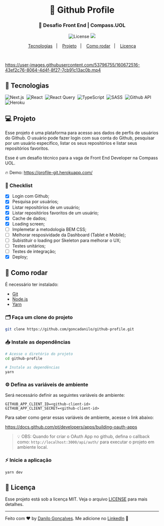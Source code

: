 <h1 align="center">
  🎯 Github Profile
</h1>
<h3 align="center">
  🚀 Desafio Front End | Compass.UOL
</h3>

<p align="center">
  <img alt="License" src="https://img.shields.io/static/v1?label=license&message=MIT&color=8257E5&labelColor=000000">

  <a href="https://app.rocketseat.com.br/me/goncadanilo">
    <img src="https://img.shields.io/static/v1?label=author&message=Danilo%20Gon%C3%A7alves&color=8257E5&labelColor=000000" />
  </a>
</p>

<p align="center">
  <a href="#-tecnologias">Tecnologias</a>&nbsp;&nbsp;&nbsp;|&nbsp;&nbsp;&nbsp;
  <a href="#-projeto">Projeto</a>&nbsp;&nbsp;&nbsp;|&nbsp;&nbsp;&nbsp;
  <a href="#-como-rodar">Como rodar</a>&nbsp;&nbsp;&nbsp;|&nbsp;&nbsp;&nbsp;
  <a href="#-licença">Licença</a>
</p>

<br>



https://user-images.githubusercontent.com/53796755/160672516-43ef2c76-8064-4d4f-8f27-7cb91c13ac0b.mp4



## 🚀 Tecnologias

![Next.js](https://img.shields.io/badge/-Next.js-05122A?style=for-the-badge&logo=next.js)&nbsp;
![React](https://img.shields.io/badge/-React-05122A?style=for-the-badge&logo=react)&nbsp;
![React Query](https://img.shields.io/badge/-React--query-05122A?style=for-the-badge&logo=react-query)&nbsp;
![TypeScript](https://img.shields.io/badge/-TypeScript-05122A?style=for-the-badge&logo=typescript)&nbsp;
![SASS](https://img.shields.io/badge/-SASS-05122A?style=for-the-badge&logo=SASS)&nbsp;
![Github API](https://img.shields.io/badge/-Github--API-05122A?style=for-the-badge&logo=Github)&nbsp;
![Heroku](https://img.shields.io/badge/-Heroku-05122A?style=for-the-badge&logo=Heroku)&nbsp;


## 💻 Projeto

Esse projeto é uma plataforma para acesso aos dados de perfis de usuários do Github. O usuário pode fazer login com sua conta do Github, pesquisar por um usuário especifico, listar os seus repositórios e listar seus repositórios favoritos.

Esse é um desafio técnico para a vaga de Front End Developer na Compass UOL.

🔥 Demo: https://profile-git.herokuapp.com/

### 🚀 Checklist

- [x] Login com Github;
- [x] Pesquisa por usuários;
- [x] Listar repositórios de um usuário;
- [x] Listar repositórios favoritos de um usuário;
- [x] Cache de dados;
- [x] Loading screen; 
- [ ] Implemetar a metodologia BEM CSS;
- [ ] Melhorar resposividade da Dashboard (Tablet e Mobile);
- [ ] Subistituir o loading por Skeleton para melhorar o UX;
- [ ] Testes unitários;
- [ ] Testes de integração;
- [x] Deploy;

## 🔧 Como rodar

É necessário ter instalado:
- [Git](https://git-scm.com)
- [Node.js](https://nodejs.org/)
- [Yarn](https://yarnpkg.com/)

### 🗂 Faça um clone do projeto

```bash
git clone https://github.com/goncadanilo/github-profile.git
```

### 📥 Instale as dependências
```bash
# Acesse o diretório do projeto
cd github-profile

# Instale as dependências
yarn
```

### ⚙️ Defina as variáveis de ambiente
Será necessário definir as seguintes variáveis de ambiente:
```dotenv
GITHUB_APP_CLIENT_ID=<github-client-id>
GITHUB_APP_CLIENT_SECRET=<github-client-id>
```

Para saber como gerar essas variáveis de ambiente, acesse o link abaixo:

https://docs.github.com/pt/developers/apps/building-oauth-apps

> 💡 OBS: Quando for criar o OAuth App no github, defina o callback como: `http://localhost:3000/api/auth/` para executar o projeto em ambiente local.

### ⚡ Inicie a aplicação
```bash
yarn dev
```

## 📝 Licença

Esse projeto está sob a licença MIT. Veja o arquivo [LICENSE](LICENSE) para mais detalhes.

---

Feito com ♥ by [Danilo Gonçalves](https://github.com/goncadanilo). Me adicione no [LinkedIn](https://www.linkedin.com/in/goncadanilo/) :wave:
